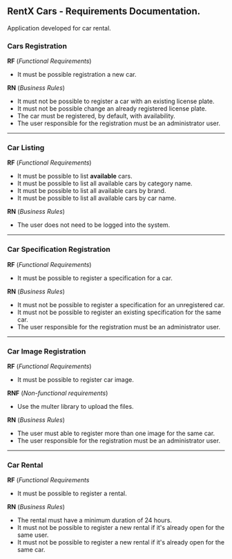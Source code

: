 ## RentX Cars - Requirements Documentation. 

Application developed for car rental. 


### Cars Registration 

**RF** (<i>Functional Requirements</i>)
- It must be possible registration a new car.

**RN** (<i>Business Rules</i>)
- It must not be possible to register a car with an existing license plate.
- It must not be possible change an already registered license plate.
- The car must be registered, by default, with availability.
- The user responsible for the registration must be an administrator user. 

---


### Car Listing 

**RF** (<i>Functional Requirements</i>)
- It must be possible to list **available** cars. 
- It must be possible to list all available cars by category name.
- It must be possible to list all available cars by brand.
- It must be possible to list all available cars by car name.

**RN** (<i>Business Rules</i>)
- The user does not need to be logged into the system.

---


### Car Specification Registration 

**RF** (<i>Functional Requirements</i>)
- It must be possible to register a specification for a car.

**RN** (<i>Business Rules</i>)
- It must not be possible to register a specification for an unregistered car. 
- It must not be possible to register an existing specification for the same car. 
- The user responsible for the registration must be an administrator user.

---


### Car Image Registration

**RF** (<i>Functional Requirements</i>)
- It must be possible to register car image. 

**RNF** (<i>Non-functional requirements</i>)
- Use the multer library to upload the files. 

**RN** (<i>Business Rules</i>)
- The user must able to register more than one image for the same car. 
- The user responsible for the registration must be an administrator user. 

---


### Car Rental 

**RF** (<i>Functional Requirements</i>
- It must be possible to register a rental. 

**RN** (<i>Business Rules</i>)
- The rental must have a minimum duration of 24 hours. 
- It must not be possible to register a new rental if it's already open for the same user. 
- It must not be possible to register a new rental if it's already open for the same car. 

